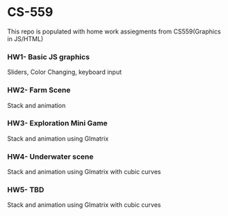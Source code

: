 # CS-559
This repo is populated with home work assiegments from CS559(Graphics in JS/HTML)
### HW1- Basic JS graphics
Sliders, Color Changing, keyboard input
### HW2- Farm Scene
Stack and animation 
### HW3- Exploration Mini Game
Stack and animation using Glmatrix
### HW4- Underwater scene
Stack and animation using Glmatrix with cubic curves
### HW5- TBD
Stack and animation using Glmatrix with cubic curves
